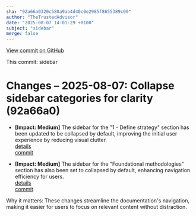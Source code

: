 ```yaml
---
sha: "92a66a0320c580a9ab4d40c0e2985f8655389c00"
author: "TheTrustedAdvisor"
date: "2025-08-07 14:01:29 +0100"
subject: "sidebar"
merge: false
---
```


[View commit on GitHub](https://github.com/TheTrustedAdvisor/FabricAdoptionFramework/commit/92a66a0320c580a9ab4d40c0e2985f8655389c00)

This commit: sidebar

# Changes – 2025-08-07: Collapse sidebar categories for clarity (92a66a0)

- **[Impact: Medium]** The sidebar for the "1 - Define strategy" section has been updated to be collapsed by default, improving the initial user experience by reducing visual clutter.  
   [details](/docs/about/changes/2025-08-07-sidebar)  
   [commit](https://github.com/TheTrustedAdvisor/FabricAdoptionFramework/commit/92a66a0320c580a9ab4d40c0e2985f8655389c00)  

- **[Impact: Medium]** The sidebar for the "Foundational methodologies" section has also been set to collapsed by default, enhancing navigation efficiency for users.  
   [details](/docs/about/changes/2025-08-07-sidebar)  
   [commit](https://github.com/TheTrustedAdvisor/FabricAdoptionFramework/commit/92a66a0320c580a9ab4d40c0e2985f8655389c00)  

Why it matters: These changes streamline the documentation's navigation, making it easier for users to focus on relevant content without distraction.
